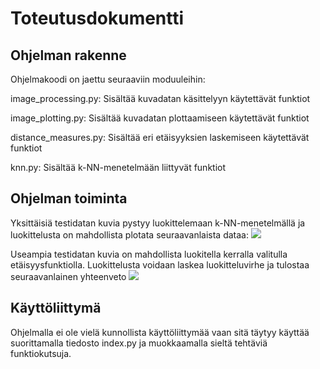 # Toteutusdokumentti

## Ohjelman rakenne

Ohjelmakoodi on jaettu seuraaviin moduuleihin:

image_processing.py: Sisältää kuvadatan käsittelyyn käytettävät funktiot

image_plotting.py: Sisältää kuvadatan plottaamiseen käytettävät funktiot

distance_measures.py: Sisältää eri etäisyyksien laskemiseen käytettävät funktiot

knn.py: Sisältää k-NN-menetelmään liittyvät funktiot

## Ohjelman toiminta

Yksittäisiä testidatan kuvia pystyy luokittelemaan k-NN-menetelmällä ja luokittelusta on mahdollista plotata seuraavanlaista dataa:
![](https://github.com/Deepthetics/tiralabra/blob/main/dokumentaatio/kuvat/classification.png)

Useampia testidatan kuvia on mahdollista luokitella kerralla valitulla etäisyysfunktiolla. Luokittelusta voidaan laskea luokitteluvirhe ja tulostaa seuraavanlainen yhteenveto
![](https://github.com/Deepthetics/tiralabra/blob/main/dokumentaatio/kuvat/tiralabra_output.png)

## Käyttöliittymä

Ohjelmalla ei ole vielä kunnollista käyttöliittymää vaan sitä täytyy käyttää suorittamalla tiedosto index.py ja muokkaamalla sieltä tehtäviä funktiokutsuja.

